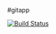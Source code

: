 #gitapp

[![Build Status](https://dev.azure.com/pdonthala08/AgileProject/_apis/build/status%2Fpdonthala.GiApp?branchName=main)](https://dev.azure.com/pdonthala08/AgileProject/_build/latest?definitionId=4&branchName=main)

